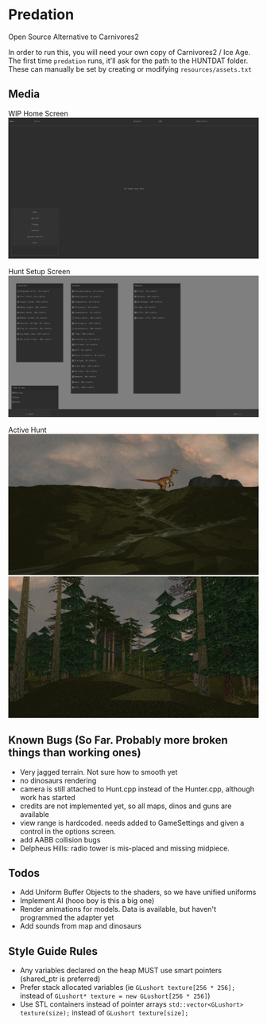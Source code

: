 # Predation

Open Source Alternative to Carnivores2

In order to run this, you will need your own copy of Carnivores2 / Ice Age. The first 
time `predation` runs, it'll ask for the path to the HUNTDAT folder. These can manually 
be set by creating or modifying `resources/assets.txt`

## Media

WIP Home Screen
![Home Screen](media/home-screen.png)

Hunt Setup Screen
![Hunt Setup](media/hunt-setup.png)

Active Hunt
![Active Hunt](media/active-hunt.png)
![Map Objects Loaded](media/scenery.png)

## Known Bugs (So Far. Probably more broken things than working ones)
- Very jagged terrain. Not sure how to smooth yet
- no dinosaurs rendering
- camera is still attached to Hunt.cpp instead of the Hunter.cpp, although work has started
- credits are not implemented yet, so all maps, dinos and guns are available
- view range is hardcoded. needs added to GameSettings and given a control in the options screen.
- add AABB collision bugs
- Delpheus Hills: radio tower is mis-placed and missing midpiece.

## Todos
- Add Uniform Buffer Objects to the shaders, so we have unified uniforms
- Implement AI (hooo boy is this a big one)
- Render animations for models. Data is available, but haven't programmed the adapter yet
- Add sounds from map and dinosaurs

## Style Guide Rules
- Any variables declared on the heap MUST use smart pointers (shared_ptr is preferred)
- Prefer stack allocated variables (ie `GLushort texture[256 * 256];` instead of `GLushort* texture = new GLushort[256 * 256]`)
- Use STL containers instead of pointer arrays `std::vector<GLushort> texture(size);` instead of `GLushort texture[size];`